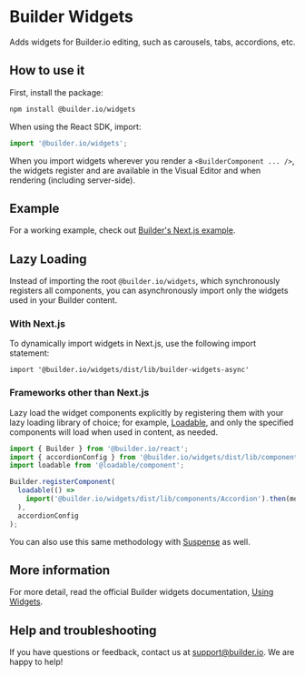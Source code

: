 # Builder Widgets

Adds widgets for Builder.io editing, such as carousels, tabs, accordions, etc.

## How to use it

First, install the package:

```bash
npm install @builder.io/widgets
```

When using the React SDK, import:

```ts
import '@builder.io/widgets';
```

When you import widgets wherever you render a `<BuilderComponent ... />`, the widgets register and are available in the Visual Editor and when rendering (including server-side).

## Example

For a working example, check out [Builder's Next.js example](/examples/next-js-simple/pages/%5B%5B...page%5D%5D.tsx).

## Lazy Loading

Instead of importing the root `@builder.io/widgets`, which synchronously registers all components, you can asynchronously import only the widgets used in your Builder content.

### With Next.js

To dynamically import widgets in Next.js, use the following import statement:

```
import '@builder.io/widgets/dist/lib/builder-widgets-async'
```

### Frameworks other than Next.js

Lazy load the widget components explicitly by registering them with your lazy loading library of choice; for example, [Loadable](https://github.com/jamiebuilds/react-loadable), and only the specified components will load when used in content, as needed.

```ts
import { Builder } from '@builder.io/react';
import { accordionConfig } from '@builder.io/widgets/dist/lib/components/Accordion.config';
import loadable from '@loadable/component';

Builder.registerComponent(
  loadable(() =>
    import('@builder.io/widgets/dist/lib/components/Accordion').then(mod => mod.AccordionComponent)
  ),
  accordionConfig
);
```

You can also use this same methodology with [Suspense](https://react.dev/reference/react/Suspense) as well.

## More information

For more detail, read the official Builder widgets documentation, [Using Widgets](https://www.builder.io/c/docs/widgets).

## Help and troubleshooting

If you have questions or feedback, contact us at <support@builder.io>. We are happy to help!
